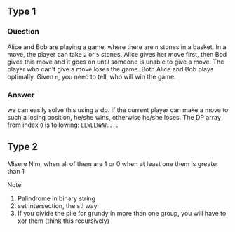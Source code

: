## Type 1
### Question
Alice and Bob are playing a game, where there are `n` stones in a basket. In a move, the player can take `2` or `5` stones. Alice gives her move first, then Bod gives this move and it goes on until someone is unable to give a move. The player who can't give a move loses the game. Both Alice and Bob plays optimally. Given `n`, you need to tell, who will win the game.

### Answer
we can easily solve this using a dp. If the current player can make a move to such a losing position, he/she wins, otherwise he/she loses. The DP array from index `0` is following: 
`LLWLLWWW....`

## Type 2
Misere Nim,
when all of them are 1 or 0
when at least one them is greater than 1

Note:
1. Palindrome in binary string
1. set intersection, the stl way
1. If you divide the pile for grundy in more than one group, you will have to xor them (think this recursively)